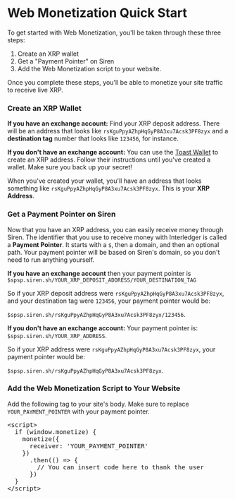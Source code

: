 # Web Monetization Quick Start

To get started with Web Monetization, you'll be taken through these three steps:

1. Create an XRP wallet
2. Get a "Payment Pointer" on Siren
3. Add the Web Monetization script to your website.

Once you complete these steps, you'll be able to monetize your site traffic to
receive live XRP.

### Create an XRP Wallet

**If you have an exchange account:** Find your XRP deposit address. There will
be an address that looks like `rsKguPpyAZhpHqGyP8A3xu7Acsk3PF8zyx` and a
**destination tag** number that looks like `123456`, for instance.

**If you don't have an exchange account:** You can use the [Toast
Wallet](https://toastwallet.com/) to create an XRP address. Follow their
instructions until you've created a wallet. Make sure you back up your secret!

When you've created your wallet, you'll have an address that looks something
like `rsKguPpyAZhpHqGyP8A3xu7Acsk3PF8zyx`. This is your **XRP Address**.

### Get a Payment Pointer on Siren

Now that you have an XRP address, you can easily receive money through Siren.
The identifier that you use to receive money with Interledger is called a
**Payment Pointer**. It starts with a `$`, then a domain, and then an optional
path. Your payment pointer will be based on Siren's domain, so you don't need
to run anything yourself.

**If you have an exchange account** then your payment pointer is
`$spsp.siren.sh/YOUR_XRP_DEPOSIT_ADDRESS/YOUR_DESTINATION_TAG`

So if your XRP deposit address were `rsKguPpyAZhpHqGyP8A3xu7Acsk3PF8zyx`, and
your destination tag were `123456`, your payment pointer would be:

`$spsp.siren.sh/rsKguPpyAZhpHqGyP8A3xu7Acsk3PF8zyx/123456`.

**If you don't have an exchange account:** Your payment pointer is:
`$spsp.siren.sh/YOUR_XRP_ADDRESS`.

So if your XRP address were `rsKguPpyAZhpHqGyP8A3xu7Acsk3PF8zyx`, your payment
pointer would be:

`$spsp.siren.sh/rsKguPpyAZhpHqGyP8A3xu7Acsk3PF8zyx`.

### Add the Web Monetization Script to Your Website

Add the following tag to your site's body. Make sure to replace
`YOUR_PAYMENT_POINTER` with your payment pointer.

<pre>
&lt;script>
  if (window.monetize) {
    monetize({
      receiver: 'YOUR_PAYMENT_POINTER'
    })
      .then(() => {
        // You can insert code here to thank the user
      })
  }
&lt;/script>
</pre>
